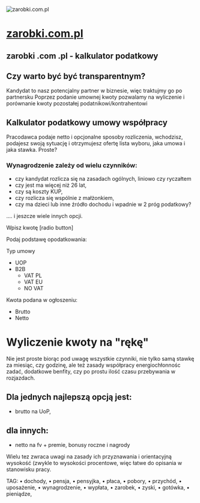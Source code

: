 ![zarobki.com.pl](https://logo.zarobki.com.pl/2/cover.png)

# [zarobki.com.pl](https://www.zarobki.com.pl)

## zarobki .com .pl - kalkulator podatkowy
 
## Czy warto być być transparentnym? 
Kandydat to nasz potencjalny partner w biznesie, więc traktujmy go po partnersku
Poprzez podanie umownej kwoty pozwalamy na wyliczenie i porównanie kwoty pozostałej podatnikowi/kontrahentowi

## Kalkulator podatkowy umowy współpracy



Pracodawca podaje netto i opcjonalne sposoby rozliczenia, wchodzisz, podajesz swoją sytuację i otrzymujesz ofertę lista wyboru, jaka umowa i jaka stawka. 
Proste?


### Wynagrodzenie zależy od wielu czynników:
+ czy kandydat rozlicza się na zasadach ogólnych, liniowo czy ryczałtem
+ czy jest ma więcej niż 26 lat,
+ czy są koszty KUP,
+ czy rozlicza się wspólnie z małżonkiem,
+ czy ma dzieci lub inne źródło dochodu i wpadnie w 2 próg podatkowy?

.... i jeszcze wiele innych opcji.





Wpisz kwotę [radio button]

Podaj podstawę opodatkowania:

Typ umowy
+ UOP
+ B2B 
  + VAT PL
  + VAT EU
  + NO VAT
  
Kwota podana w ogłoszeniu:
+ Brutto 
+ Netto


# Wyliczenie kwoty na "rękę"
Nie jest proste biorąc pod uwagę wszystkie czynniki,
nie tylko samą stawkę za miesiąc, czy godzinę, ale też zasady współpracy
energiochłonnośc zadać, dodatkowe benfity, czy po prostu ilość czasu przebywania w rozjazdach.


## Dla jednych najlepszą opcją jest:
+ brutto na UoP,

## dla innych:
+ netto na fv + premie, bonusy roczne i nagrody
 
Wielu tez zwraca uwagi na zasady ich przyznawania i orientacyjną wysokość (zwykle to wysokości procentowe, więc łatwe do opisania w stanowisku pracy. 



TAG:
• dochody, 
• pensja, 
• pensyjka, 
• płaca, 
• pobory, 
• przychód, 
• uposażenie, 
• wynagrodzenie, 
• wypłata, 
• zarobek, 
• zyski, 
• gotówka, 
• pieniądze, 

